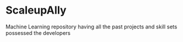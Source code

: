 # ScaleupAlly
Machine Learning repository having all the past projects and skill sets possessed the developers
